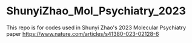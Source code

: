 # ShunyiZhao_Mol_Psychiatry_2023
This repo is for codes used in Shunyi Zhao's 2023 Molecular Psychiatry paper
https://www.nature.com/articles/s41380-023-02128-6
